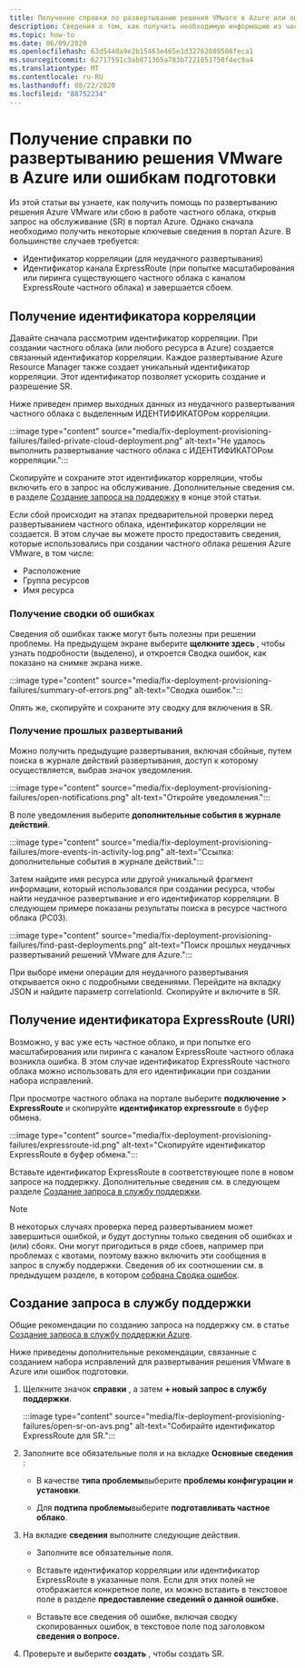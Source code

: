 ```yaml
---
title: Получение справки по развертыванию решения VMware в Azure или ошибкам подготовки
description: Сведения о том, как получить необходимую информацию из частного облака решения Azure VMware, чтобы отправить запрос на обслуживание для развертывания решения Azure VMware или ошибок подготовки.
ms.topic: how-to
ms.date: 06/09/2020
ms.openlocfilehash: 63d5440a9e2b15463e465e1d32762889508feca1
ms.sourcegitcommit: 62717591c3ab871365a783b7221851758f4ec9a4
ms.translationtype: MT
ms.contentlocale: ru-RU
ms.lasthandoff: 08/22/2020
ms.locfileid: "88752234"
---
```

# <a name="get-help-with-azure-vmware-solution-deployment-or-provisioning-failures"></a>Получение справки по развертыванию решения VMware в Azure или ошибкам подготовки

Из этой статьи вы узнаете, как получить помощь по развертыванию решения Azure VMware или сбою в работе частного облака, открыв запрос на обслуживание (SR) в портал Azure. Однако сначала необходимо получить некоторые ключевые сведения в портал Azure. В большинстве случаев требуется:

- Идентификатор корреляции (для неудачного развертывания)
- Идентификатор канала ExpressRoute (при попытке масштабирования или пиринга существующего частного облака с каналом ExpressRoute частного облака) и завершается сбоем.

## <a name="collect-the-correlation-id"></a>Получение идентификатора корреляции
 
Давайте сначала рассмотрим идентификатор корреляции. При создании частного облака (или любого ресурса в Azure) создается связанный идентификатор корреляции. Каждое развертывание Azure Resource Manager также создает уникальный идентификатор корреляции. Этот идентификатор позволяет ускорить создание и разрешение SR. 
 
Ниже приведен пример выходных данных из неудачного развертывания частного облака с выделенным ИДЕНТИФИКАТОРом корреляции.

:::image type="content" source="media/fix-deployment-provisioning-failures/failed-private-cloud-deployment.png" alt-text="Не удалось выполнить развертывание частного облака с ИДЕНТИФИКАТОРом корреляции.":::

Скопируйте и сохраните этот идентификатор корреляции, чтобы включить его в запрос на обслуживание. Дополнительные сведения см. в разделе [Создание запроса на поддержку](#create-your-support-request) в конце этой статьи.

Если сбой происходит на этапах предварительной проверки перед развертыванием частного облака, идентификатор корреляции не создается. В этом случае вы можете просто предоставить сведения, которые использовались при создании частного облака решения Azure VMware, в том числе:

- Расположение
- Группа ресурсов
- Имя ресурса
 
### <a name="collect-a-summary-of-errors"></a>Получение сводки об ошибках

Сведения об ошибках также могут быть полезны при решении проблемы. На предыдущем экране выберите **щелкните здесь** , чтобы узнать подробности (выделено), и откроется Сводка ошибок, как показано на снимке экрана ниже.
 
 :::image type="content" source="media/fix-deployment-provisioning-failures/summary-of-errors.png" alt-text="Сводка ошибок.":::

Опять же, скопируйте и сохраните эту сводку для включения в SR.
 
### <a name="retrieve-past-deployments"></a>Получение прошлых развертываний

Можно получить предыдущие развертывания, включая сбойные, путем поиска в журнале действий развертывания, доступ к которому осуществляется, выбрав значок уведомления.

:::image type="content" source="media/fix-deployment-provisioning-failures/open-notifications.png" alt-text="Откройте уведомления.":::

В поле уведомления выберите **дополнительные события в журнале действий**.

:::image type="content" source="media/fix-deployment-provisioning-failures/more-events-in-activity-log.png" alt-text="Ссылка: дополнительные события в журнале действий.":::

Затем найдите имя ресурса или другой уникальный фрагмент информации, который использовался при создании ресурса, чтобы найти неудачное развертывание и его идентификатор корреляции. В следующем примере показаны результаты поиска в ресурсе частного облака (PC03).
 
:::image type="content" source="media/fix-deployment-provisioning-failures/find-past-deployments.png" alt-text="Поиск прошлых неудачных развертываний решений VMware для Azure.":::
 
При выборе имени операции для неудачного развертывания открывается окно с подробными сведениями. Перейдите на вкладку JSON и найдите параметр correlationId. Скопируйте и включите в SR. 
 
## <a name="collect-the-expressroute-id-uri"></a>Получение идентификатора ExpressRoute (URI)
 
Возможно, у вас уже есть частное облако, и при попытке его масштабирования или пиринга с каналом ExpressRoute частного облака возникла ошибка. В этом случае идентификатор ExpressRoute частного облака можно использовать для его идентификации при создании набора исправлений.

При просмотре частного облака на портале выберите **подключение > ExpressRoute** и скопируйте **идентификатор expressroute** в буфер обмена.
 
:::image type="content" source="media/fix-deployment-provisioning-failures/expressroute-id.png" alt-text="Скопируйте идентификатор ExpressRoute в буфер обмена."::: 
 
Вставьте идентификатор ExpressRoute в соответствующее поле в новом запросе на поддержку. Дополнительные сведения см. в следующем разделе [Создание запроса в службу поддержки](#create-your-support-request).
 
> [!NOTE]
> В некоторых случаях проверка перед развертыванием может завершиться ошибкой, и будут доступны только сведения об ошибках и (или) сбоях. Они могут пригодиться в ряде сбоев, например при проблемах с квотами, поэтому важно включить эти сообщения в запрос в службу поддержки. Сведения об их соотношении см. в предыдущем разделе, в котором [собрана Сводка ошибок](#collect-a-summary-of-errors).

## <a name="create-your-support-request"></a>Создание запроса в службу поддержки

Общие рекомендации по созданию запроса на поддержку см. в статье [Создание запроса в службу поддержки Azure](../azure-portal/supportability/how-to-create-azure-support-request.md). 

Ниже приведены дополнительные рекомендации, связанные с созданием набора исправлений для развертывания решения VMware в Azure или ошибок подготовки.

1. Щелкните значок **справки** , а затем **+ новый запрос в службу поддержки**.

    :::image type="content" source="media/fix-deployment-provisioning-failures/open-sr-on-avs.png" alt-text="Собирайте идентификатор ExpressRoute для SR.":::

2. Заполните все обязательные поля и на вкладке **Основные сведения** :

    - В качестве **типа проблемы**выберите **проблемы конфигурации и установки**.

    - Для **подтипа проблемы**выберите **подготавливать частное облако**.

3. На вкладке **сведения** выполните следующие действия.

    - Заполните все обязательные поля.

    - Вставьте идентификатор корреляции или идентификатор ExpressRoute в указанные поля. Если для этих полей не отображается конкретное поле, их можно вставить в текстовое поле в разделе **предоставление сведений о данной ошибке.**

    - Вставьте все сведения об ошибке, включая сводку скопированных ошибок, в текстовое поле под заголовком **сведения о вопросе.**

4. Проверьте и выберите **создать** , чтобы создать SR.
